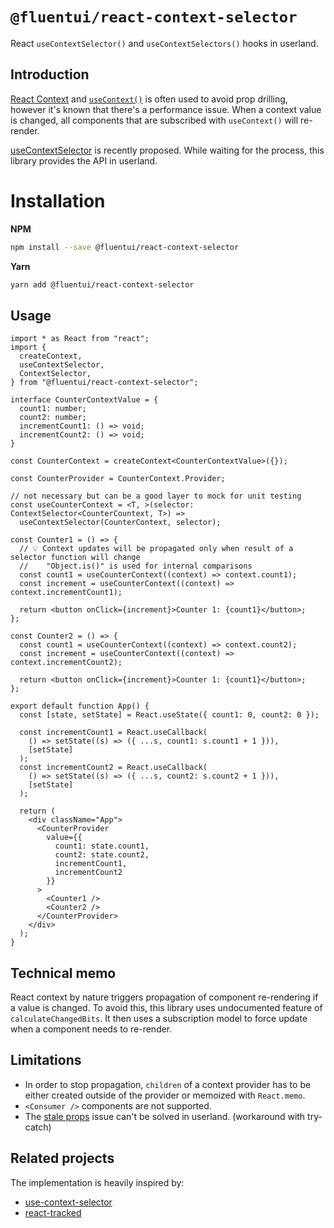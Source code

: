 # `@fluentui/react-context-selector`

React `useContextSelector()` and `useContextSelectors()` hooks in userland.

## Introduction

[React Context](https://reactjs.org/docs/context.html) and [`useContext()`](https://reactjs.org/docs/hooks-reference.html#usecontext) is often used to avoid prop drilling,
however it's known that there's a performance issue. When a context value is changed, all components that are subscribed with `useContext()` will re-render.

[useContextSelector](https://github.com/reactjs/rfcs/pull/119) is recently proposed. While waiting for the process, this library provides the API in userland.

# Installation

**NPM**

```bash
npm install --save @fluentui/react-context-selector
```

**Yarn**

```bash
yarn add @fluentui/react-context-selector
```

## Usage

```tsx
import * as React from "react";
import {
  createContext,
  useContextSelector,
  ContextSelector,
} from "@fluentui/react-context-selector";

interface CounterContextValue = {
  count1: number;
  count2: number;
  incrementCount1: () => void;
  incrementCount2: () => void;
}

const CounterContext = createContext<CounterContextValue>({});

const CounterProvider = CounterContext.Provider;

// not necessary but can be a good layer to mock for unit testing
const useCounterContext = <T, >(selector: ContextSelector<CounterCountext, T>) =>
  useContextSelector(CounterContext, selector);

const Counter1 = () => {
  // 💡 Context updates will be propagated only when result of a selector function will change
  //    "Object.is()" is used for internal comparisons
  const count1 = useCounterContext((context) => context.count1);
  const increment = useCounterContext((context) => context.incrementCount1);

  return <button onClick={increment}>Counter 1: {count1}</button>;
};

const Counter2 = () => {
  const count1 = useCounterContext((context) => context.count2);
  const increment = useCounterContext((context) => context.incrementCount2);

  return <button onClick={increment}>Counter 1: {count1}</button>;
};

export default function App() {
  const [state, setState] = React.useState({ count1: 0, count2: 0 });

  const incrementCount1 = React.useCallback(
    () => setState((s) => ({ ...s, count1: s.count1 + 1 })),
    [setState]
  );
  const incrementCount2 = React.useCallback(
    () => setState((s) => ({ ...s, count2: s.count2 + 1 })),
    [setState]
  );

  return (
    <div className="App">
      <CounterProvider
        value={{
          count1: state.count1,
          count2: state.count2,
          incrementCount1,
          incrementCount2
        }}
      >
        <Counter1 />
        <Counter2 />
      </CounterProvider>
    </div>
  );
}

```

## Technical memo

React context by nature triggers propagation of component re-rendering if a value is changed. To avoid this, this library uses undocumented feature of `calculateChangedBits`. It then uses a subscription model to force update when a component needs to re-render.

## Limitations

- In order to stop propagation, `children` of a context provider has to be either created outside of the provider or memoized with `React.memo`.
- `<Consumer />` components are not supported.
- The [stale props](https://react-redux.js.org/api/hooks#stale-props-and-zombie-children) issue can't be solved in userland. (workaround with try-catch)

## Related projects

The implementation is heavily inspired by:

- [use-context-selector](https://github.com/dai-shi/use-context-selector)
- [react-tracked](https://github.com/dai-shi/react-tracked)
